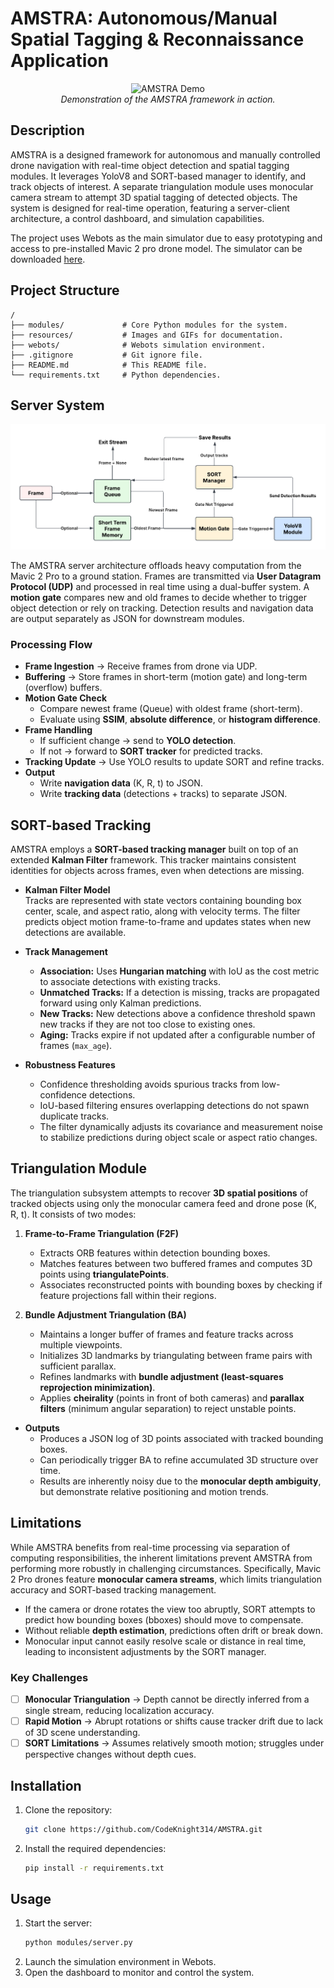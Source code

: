 # AMSTRA: Autonomous/Manual Spatial Tagging & Reconnaissance Application

<p align="center">
  <img src="resources/gifs/recording.gif" alt="AMSTRA Demo">
  <br>
  <em>Demonstration of the AMSTRA framework in action.</em>
</p>

## Description

AMSTRA is a designed framework for autonomous and manually controlled drone navigation with real-time object detection and spatial tagging modules. It leverages YoloV8 and SORT-based manager to identify, and track objects of interest. A separate triangulation module uses monocular camera stream to attempt 3D spatial tagging of detected objects. The system is designed for real-time operation, featuring a server-client architecture, a control dashboard, and simulation capabilities.

The project uses Webots as the main simulator due to easy prototyping and access to pre-installed Mavic 2 pro drone model. The simulator can be downloaded [here](https://cyberbotics.com/#download).

## Project Structure

```
/
├── modules/             # Core Python modules for the system.
├── resources/           # Images and GIFs for documentation.
├── webots/              # Webots simulation environment.
├── .gitignore           # Git ignore file.
├── README.md            # This README file.
└── requirements.txt     # Python dependencies.
```

## Server System

![Server Design Diagram](resources/images/Server%20Design%20Diagram.png)

The AMSTRA server architecture offloads heavy computation from the Mavic 2 Pro to a ground station. Frames are transmitted via **User Datagram Protocol (UDP)** and processed in real time using a dual-buffer system. A **motion gate** compares new and old frames to decide whether to trigger object detection or rely on tracking. Detection results and navigation data are output separately as JSON for downstream modules.

### Processing Flow

- **Frame Ingestion** → Receive frames from drone via UDP.
- **Buffering** → Store frames in short-term (motion gate) and long-term (overflow) buffers.
- **Motion Gate Check**
  - Compare newest frame (Queue) with oldest frame (short-term).
  - Evaluate using **SSIM**, **absolute difference**, or **histogram difference**.
- **Frame Handling**
  - If sufficient change → send to **YOLO detection**.
  - If not → forward to **SORT tracker** for predicted tracks.
- **Tracking Update** → Use YOLO results to update SORT and refine tracks.
- **Output**
  - Write **navigation data** (K, R, t) to JSON.
  - Write **tracking data** (detections + tracks) to separate JSON.

## SORT-based Tracking

AMSTRA employs a **SORT-based tracking manager** built on top of an extended **Kalman Filter** framework. This tracker maintains consistent identities for objects across frames, even when detections are missing.

- **Kalman Filter Model**  
  Tracks are represented with state vectors containing bounding box center, scale, and aspect ratio, along with velocity terms. The filter predicts object motion frame-to-frame and updates states when new detections are available.

- **Track Management**

  - **Association:** Uses **Hungarian matching** with IoU as the cost metric to associate detections with existing tracks.
  - **Unmatched Tracks:** If a detection is missing, tracks are propagated forward using only Kalman predictions.
  - **New Tracks:** New detections above a confidence threshold spawn new tracks if they are not too close to existing ones.
  - **Aging:** Tracks expire if not updated after a configurable number of frames (`max_age`).

- **Robustness Features**
  - Confidence thresholding avoids spurious tracks from low-confidence detections.
  - IoU-based filtering ensures overlapping detections do not spawn duplicate tracks.
  - The filter dynamically adjusts its covariance and measurement noise to stabilize predictions during object scale or aspect ratio changes.

## Triangulation Module

The triangulation subsystem attempts to recover **3D spatial positions** of tracked objects using only the monocular camera feed and drone pose (K, R, t). It consists of two modes:

1. **Frame-to-Frame Triangulation (F2F)**

   - Extracts ORB features within detection bounding boxes.
   - Matches features between two buffered frames and computes 3D points using **triangulatePoints**.
   - Associates reconstructed points with bounding boxes by checking if feature projections fall within their regions.

2. **Bundle Adjustment Triangulation (BA)**
   - Maintains a longer buffer of frames and feature tracks across multiple viewpoints.
   - Initializes 3D landmarks by triangulating between frame pairs with sufficient parallax.
   - Refines landmarks with **bundle adjustment (least-squares reprojection minimization)**.
   - Applies **cheirality** (points in front of both cameras) and **parallax filters** (minimum angular separation) to reject unstable points.

- **Outputs**
  - Produces a JSON log of 3D points associated with tracked bounding boxes.
  - Can periodically trigger BA to refine accumulated 3D structure over time.
  - Results are inherently noisy due to the **monocular depth ambiguity**, but demonstrate relative positioning and motion trends.

## Limitations

While AMSTRA benefits from real-time processing via separation of computing responsibilities, the inherent limitations prevent AMSTRA from performing more robustly in challenging circumstances. Specifically, Mavic 2 Pro drones feature **monocular camera streams**, which limits triangulation accuracy and SORT-based tracking management.

- If the camera or drone rotates the view too abruptly, SORT attempts to predict how bounding boxes (bboxes) should move to compensate.
- Without reliable **depth estimation**, predictions often drift or break down.
- Monocular input cannot easily resolve scale or distance in real time, leading to inconsistent adjustments by the SORT manager.

### Key Challenges

- [ ] **Monocular Triangulation** → Depth cannot be directly inferred from a single stream, reducing localization accuracy.
- [ ] **Rapid Motion** → Abrupt rotations or shifts cause tracker drift due to lack of 3D scene understanding.
- [ ] **SORT Limitations** → Assumes relatively smooth motion; struggles under perspective changes without depth cues.

## Installation

1.  Clone the repository:
    ```bash
    git clone https://github.com/CodeKnight314/AMSTRA.git
    ```
2.  Install the required dependencies:
    ```bash
    pip install -r requirements.txt
    ```

## Usage

1.  Start the server:
    ```bash
    python modules/server.py
    ```
2.  Launch the simulation environment in Webots.
3.  Open the dashboard to monitor and control the system.
